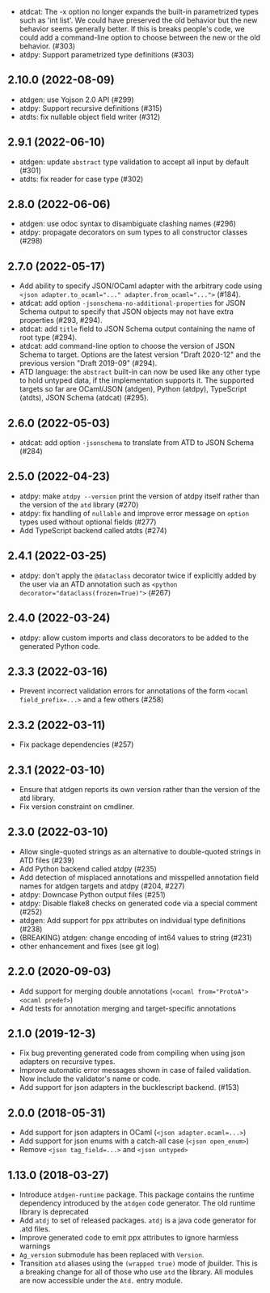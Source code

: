 * atdcat: The -x option no longer expands the built-in parametrized types
  such as 'int list'. We could have preserved the old behavior but the new 
  behavior seems generally better. If this is breaks people's code, we could
  add a command-line option to choose between the new or the old behavior. 
  (#303)
* atdpy: Support parametrized type definitions (#303)

2.10.0 (2022-08-09)
-------------------

* atdgen: use Yojson 2.0 API (#299)
* atdpy: Support recursive definitions (#315)
* atdts: fix nullable object field writer (#312)

2.9.1 (2022-06-10)
------------------

* atdgen: update `abstract` type validation to accept all input by default (#301)
* atdts: fix reader for case type (#302)

2.8.0 (2022-06-06)
------------------

* atdgen: use odoc syntax to disambiguate clashing names (#296)
* atdpy: propagate decorators on sum types to all constructor classes (#298)

2.7.0 (2022-05-17)
------------------

* Add ability to specify JSON/OCaml adapter with the arbitrary code
  using `<json adapter.to_ocaml="..." adapter.from_ocaml="...">` (#184).
* atdcat: add option `-jsonschema-no-additional-properties` for JSON Schema
  output to specify that JSON objects may not have extra properties
  (#293, #294).
* atdcat: add `title` field to JSON Schema output containing the name
  of root type (#294).
* atdcat: add command-line option to choose the version of JSON Schema
  to target. Options are the latest version "Draft 2020-12" and the
  previous version "Draft 2019-09" (#294).
* ATD language: the `abstract` built-in can now be used like any
  other type to hold untyped data, if the implementation supports it.
  The supported targets so far are OCaml/JSON (atdgen), Python
  (atdpy), TypeScript (atdts), JSON Schema (atdcat) (#295).

2.6.0 (2022-05-03)
------------------

* atdcat: add option `-jsonschema` to translate from ATD to JSON
  Schema (#284)

2.5.0 (2022-04-23)
------------------

* atdpy: make `atdpy --version` print the version of atdpy itself
  rather than the version of the `atd` library (#270)
* atdpy: fix handling of `nullable` and improve error message on
         `option` types used without optional fields (#277)
* Add TypeScript backend called atdts (#274)

2.4.1 (2022-03-25)
------------------

* atdpy: don't apply the `@dataclass` decorator twice if explicitly
  added by the user via an ATD annotation such as
  `<python decorator="dataclass(frozen=True)">` (#267)

2.4.0 (2022-03-24)
------------------

* atdpy: allow custom imports and class decorators to be added to the
  generated Python code.

2.3.3 (2022-03-16)
------------------

* Prevent incorrect validation errors for annotations of the form
  `<ocaml field_prefix=...>` and a few others (#258)

2.3.2 (2022-03-11)
------------------

* Fix package dependencies (#257)

2.3.1 (2022-03-10)
------------------

* Ensure that atdgen reports its own version rather than the version
  of the atd library.
* Fix version constraint on cmdliner.

2.3.0 (2022-03-10)
------------------

* Allow single-quoted strings as an alternative to double-quoted
  strings in ATD files (#239)
* Add Python backend called atdpy (#235)
* Add detection of misplaced annotations and misspelled annotation
  field names for atdgen targets and atdpy (#204, #227)
* atdpy: Downcase Python output files (#251)
* atdpy: Disable flake8 checks on generated code via a special comment (#252)
* atdgen: Add support for ppx attributes on individual type
  definitions (#238)
* (BREAKING) atdgen: change encoding of int64 values to string (#231)
* other enhancement and fixes (see git log)

2.2.0 (2020-09-03)
------------------

* Add support for merging double annotations (`<ocaml from="ProtoA"><ocaml predef>`)
* Add tests for annotation merging and target-specific annotations

2.1.0 (2019-12-3)
-----------------

* Fix bug preventing generated code from compiling when using
  json adapters on recursive types.
* Improve automatic error messages shown in case of failed validation.
  Now include the validator's name or code.
* Add support for json adapters in the bucklescript backend. (#153)

2.0.0 (2018-05-31)
------------------

* Add support for json adapters in OCaml (`<json adapter.ocaml=...>`)
* Add support for json enums with a catch-all case (`<json open_enum>`)
* Remove `<json tag_field=...>` and `<json untyped>`

1.13.0 (2018-03-27)
-------------------

* Introduce `atdgen-runtime` package. This package contains the runtime
  dependency introduced by the `atdgen` code generator. The old runtime
  library is deprecated
* Add `atdj` to set of released packages. `atdj` is a java code generator
  for .atd files.
* Improve generated code to emit ppx attributes to ignore harmless warnings
* `Ag_version` submodule has been replaced with `Version`.
* Transition `atd` aliases using the `(wrapped true)` mode of
  jbuilder. This is a breaking change for all of those who use `atd`
  the library. All modules are now accessible under the `Atd.` entry module.
